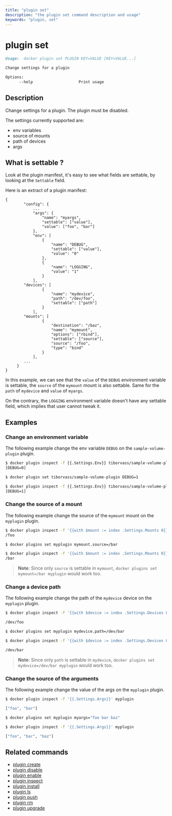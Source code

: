 ```yaml
---
title: "plugin set"
description: "the plugin set command description and usage"
keywords: "plugin, set"
---
```


<!-- This file is maintained within the docker/cli Github
     repository at https://github.com/docker/cli/. Make all
     pull requests against that repo. If you see this file in
     another repository, consider it read-only there, as it will
     periodically be overwritten by the definitive file. Pull
     requests which include edits to this file in other repositories
     will be rejected.
-->

# plugin set

```markdown
Usage:  docker plugin set PLUGIN KEY=VALUE [KEY=VALUE...]

Change settings for a plugin

Options:
      --help                    Print usage
```

## Description

Change settings for a plugin. The plugin must be disabled.

The settings currently supported are:
 * env variables
 * source of mounts
 * path of devices
 * args

## What is settable ?

Look at the plugin manifest, it's easy to see what fields are settable,
by looking at the `Settable` field.

Here is an extract of a plugin manifest:

```
{
        "config": {
            ...
            "args": {
                "name": "myargs",
                "settable": ["value"],
                "value": ["foo", "bar"]
            },
            "env": [
                {
                    "name": "DEBUG",
                    "settable": ["value"],
                    "value": "0"
                },
                {
                    "name": "LOGGING",
                    "value": "1"
                }
            ],
	    "devices": [
                {
                    "name": "mydevice",
                    "path": "/dev/foo",
                    "settable": ["path"]
                }
            ],
	    "mounts": [
                {
                    "destination": "/baz",
                    "name": "mymount",
                    "options": ["rbind"],
                    "settable": ["source"],
                    "source": "/foo",
                    "type": "bind"
                }
            ],
	    ...
	 }
}
```

In this example, we can see that the `value` of the `DEBUG` environment variable is settable,
the `source` of the `mymount` mount is also settable. Same for the `path` of `mydevice` and `value` of `myargs`.

On the contrary, the `LOGGING` environment variable doesn't have any settable field, which implies that user cannot tweak it.

## Examples

### Change an environment variable

The following example change the env variable `DEBUG` on the
`sample-volume-plugin` plugin.

```bash
$ docker plugin inspect -f {{.Settings.Env}} tiborvass/sample-volume-plugin
[DEBUG=0]

$ docker plugin set tiborvass/sample-volume-plugin DEBUG=1

$ docker plugin inspect -f {{.Settings.Env}} tiborvass/sample-volume-plugin
[DEBUG=1]
```

### Change the source of a mount

The following example change the source of the `mymount` mount on
the `myplugin` plugin.

```bash
$ docker plugin inspect -f '{{with $mount := index .Settings.Mounts 0}}{{$mount.Source}}{{end}}' myplugin
/foo

$ docker plugins set myplugin mymount.source=/bar

$ docker plugin inspect -f '{{with $mount := index .Settings.Mounts 0}}{{$mount.Source}}{{end}}' myplugin
/bar
```

> **Note**: Since only `source` is settable in `mymount`,
> `docker plugins set mymount=/bar myplugin` would work too.

### Change a device path

The following example change the path of the `mydevice` device on
the `myplugin` plugin.

```bash
$ docker plugin inspect -f '{{with $device := index .Settings.Devices 0}}{{$device.Path}}{{end}}' myplugin

/dev/foo

$ docker plugins set myplugin mydevice.path=/dev/bar

$ docker plugin inspect -f '{{with $device := index .Settings.Devices 0}}{{$device.Path}}{{end}}' myplugin

/dev/bar
```

> **Note**: Since only `path` is settable in `mydevice`,
> `docker plugins set mydevice=/dev/bar myplugin` would work too.

### Change the source of the arguments

The following example change the value of the args on the `myplugin` plugin.

```bash
$ docker plugin inspect -f '{{.Settings.Args}}' myplugin

["foo", "bar"]

$ docker plugins set myplugin myargs="foo bar baz"

$ docker plugin inspect -f '{{.Settings.Args}}' myplugin

["foo", "bar", "baz"]
```

## Related commands

* [plugin create](plugin_create.md)
* [plugin disable](plugin_disable.md)
* [plugin enable](plugin_enable.md)
* [plugin inspect](plugin_inspect.md)
* [plugin install](plugin_install.md)
* [plugin ls](plugin_ls.md)
* [plugin push](plugin_push.md)
* [plugin rm](plugin_rm.md)
* [plugin upgrade](plugin_upgrade.md)
